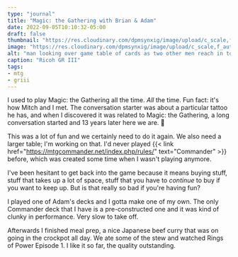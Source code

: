 ```yaml
---
type: "journal"
title: "Magic: the Gathering with Brian & Adam"
date: 2022-09-05T10:10:32-05:00
draft: false
thumbnail: "https://res.cloudinary.com/dpmsynxig/image/upload/c_scale,f_auto,q_auto:good,w_740/v1667747392/2022%20Posts/2022-09-05_MTG-with-Brian-Adam/2022-09-05_ricoh-griii-5.jpg"
image: "https://res.cloudinary.com/dpmsynxig/image/upload/c_scale,f_auto,q_auto:good/v1667747392/2022%20Posts/2022-09-05_MTG-with-Brian-Adam/2022-09-05_ricoh-griii-5.jpg"
alt: "man looking over game table of cards as two other men reach in to grab cards"
caption: "Ricoh GR III"
tags:
- mtg
- griii
---
```


I used to play Magic: the Gathering all the time. _All_ the time. Fun fact: it's how Mitch and I met. The conversation starter was about a particular tattoo he has, and when I discovered it was related to Magic: the Gathering, a long conversation started and 13 years later here we are. 🥰

This was a lot of fun and we certainly need to do it again. We also need a larger table; I'm working on that. I'd never played {{< link href="https://mtgcommander.net/index.php/rules/" text="Commander" >}} before, which was created some time when I wasn't playing anymore.

I've been hesitant to get back into the game because it means buying stuff, stuff that takes up a lot of space, stuff that you have to _continue_ to buy if you want to keep up. But is that really so bad if you're having fun?

I played one of Adam's decks and I gotta make one of my own. The only Commander deck that I have is a pre-constructed one and it was kind of clunky in performance. Very slow to take off.

Afterwards I finished meal prep, a nice Japanese beef curry that was on going in the crockpot all day. We ate some of the stew and watched Rings of Power Episode 1. I like it so far, the quality outstanding.
